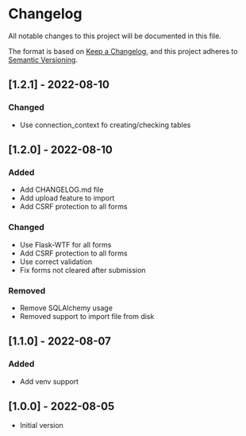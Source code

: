 # Changelog
All notable changes to this project will be documented in this file.

The format is based on [Keep a Changelog](https://keepachangelog.com/en/1.0.0/),
and this project adheres to [Semantic Versioning](https://semver.org/spec/v2.0.0.html).

## [1.2.1] - 2022-08-10
### Changed
- Use connection_context fo creating/checking tables

## [1.2.0] - 2022-08-10
### Added
- Add CHANGELOG.md file
- Add upload feature to import
- Add CSRF protection to all forms

### Changed
- Use Flask-WTF for all forms
- Add CSRF protection to all forms
- Use correct validation
- Fix forms not cleared after submission

### Removed
- Remove SQLAlchemy usage
- Removed support to import file from disk
 
## [1.1.0] - 2022-08-07
### Added
- Add venv support

## [1.0.0] - 2022-08-05
- Initial version
